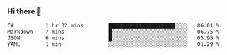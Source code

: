 ### Hi there 👋

<!--
**nih0n/nih0n** is a ✨ _special_ ✨ repository because its `README.md` (this file) appears on your GitHub profile.

Here are some ideas to get you started:

- 🔭 I’m currently working on ...
- 🌱 I’m currently learning ...
- 👯 I’m looking to collaborate on ...
- 🤔 I’m looking for help with ...
- 💬 Ask me about ...
- 📫 How to reach me: ...
- 😄 Pronouns: ...
- ⚡ Fun fact: ...
-->

<!--START_SECTION:waka-->
```text
C#          1 hr 32 mins        █████████████████████░░░░   86.01 % 
Markdown    7 mins              █░░░░░░░░░░░░░░░░░░░░░░░░   06.75 % 
JSON        6 mins              █░░░░░░░░░░░░░░░░░░░░░░░░   05.95 % 
YAML        1 min               ░░░░░░░░░░░░░░░░░░░░░░░░░   01.29 %
```
<!--END_SECTION:waka-->